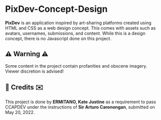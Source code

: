 # PixDev-Concept-Design
**PixDev** is an application inspired by art-sharing platforms created using HTML and CSS as a web design concept. This comes with assets such as avatars, usernames, submissions, and content. While this is a design concept, there is no Javascript done on this project.

<h2>⚠️ Warning ⚠️</h2>
Some content in the project contain profanities and obscene imagery. Viewer discretion is advised!

<h2>💌 Credits ✉️</h2>
This project is done by <b>ERMITANO, Kate Justine</b> as a requirement to pass CCAPDEV under the instructions of <b>Sir Arturo Caronongan</b>, submitted on May 20, 2022.
